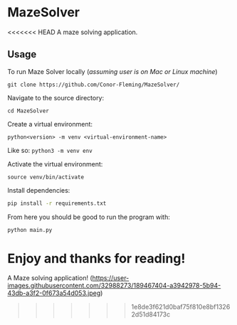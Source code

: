 # MazeSolver

<<<<<<< HEAD
A maze solving application.

## Usage
To run Maze Solver locally (_assuming user is on Mac or Linux machine_)
```
git clone https://github.com/Conor-Fleming/MazeSolver/
```

Navigate to the source directory:
```
cd MazeSolver
```

Create a virtual environment:
```
python<version> -m venv <virtual-environment-name>
```
Like so:
```python3 -m venv env```

Activate the virtual environment:
```
source venv/bin/activate
```

Install dependencies:

```sh
pip install -r requirements.txt
```

From here you should be good to run the program with:

```sh
python main.py
```
Enjoy and thanks for reading!
=======
A Maze solving application!
(https://user-images.githubusercontent.com/32988273/189467404-a3942978-5b94-43db-a3f2-0f673a54d053.jpeg)

>>>>>>> 1e8de3f621d0baf75f810e8bf13262d51d84173c
